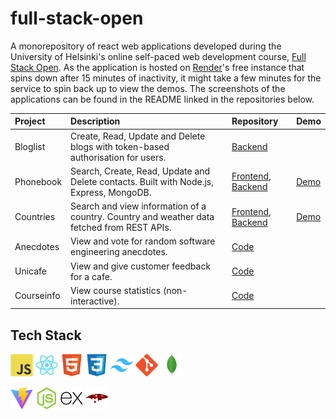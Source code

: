 # full-stack-open

A monorepository of react web applications developed during the University of Helsinki's online self-paced web development course, [Full Stack Open][FSO]. As the application is hosted on [Render]'s free instance that spins down after 15 minutes of inactivity, it might take a few minutes for the service to spin back up to view the demos. The screenshots of the applications can be found in the README linked in the repositories below.

| Project | Description | Repository | Demo |
|:--------|:-------|:-----------|:-----|
| Bloglist | Create, Read, Update and Delete blogs with token-based authorisation for users. | [Backend][B-B] | |
| Phonebook | Search, Create, Read, Update and Delete contacts. Built with Node.js, Express, MongoDB. | [Frontend][PB-FE], [Backend][PB-BE] | [Demo][PB-D] |
| Countries | Search and view information of a country. Country and weather data fetched from REST APIs. | [Frontend][C-FE], [Backend][C-BE] | [Demo][C-D]|
| Anecdotes | View and vote for random software engineering anecdotes. | [Code][A-C] | |
| Unicafe | View and give customer feedback for a cafe. | [Code][UC-C] | |
| Courseinfo | View course statistics (non-interactive). | [Code][CI-C] | |

## Tech Stack

<a href="https://www.javascript.com/" title="JavaScript"><img src="public/JavaScript.svg" height="36" width="auto" /></a>
<a href="https://reactjs.org/" title="React"><img src="public/React.svg" height="36" width="auto" /></a>
<a href="https://developer.mozilla.org/en-US/docs/Glossary/HTML5" title="HTML5"><img src="public/HTML5.svg" height="36" width="auto" /></a>
<a href="https://developer.mozilla.org/en-US/docs/Web/CSS/" title="CSS3"><img src="public/CSS3.svg" height="36" width="auto" /></a>
<a href="https://tailwindcss.com/" title="Tailwind CSS"><img src="public/Tailwind CSS.svg" height="36" width="auto" /></a>
<a href="https://git-scm.com/" title="Git"><img src="public/Git.svg" height="36" width="auto" /></a>
<a href="https://www.mongodb.com/" title="MongoDB"><img src="public/MongoDB.svg" height="36" width="auto" /></a>

<a href="https://vitejs.dev/" title="Vite.js"><img src="public/Vite.js.svg" height="36" width="auto" /></a>
<a href="https://nodejs.org/" title="Node.js"><img src="public/Node.js.svg" height="36" width="auto" /></a>
<a href="https://expressjs.com/" title="Express"><img src="public/Express.svg" height="36" width="auto" /></a>
<a href="https://mongoosejs.com/" title="Mongoose.js"><img src="public/Mongoose.js.svg" height="36" width="auto" /></a>

[A-C]: https://github.com/spzj/full-stack-open/tree/main/Part%201%20-%20Introduction%20to%20React/anecdotes
[B-B]: https://github.com/spzj/full-stack-open/tree/main/Part%204%20-%20Testing%20Express%20servers%2C%20user%20administration/bloglist
[C-FE]: https://github.com/spzj/full-stack-open/tree/main/Part%202%20-%20Communicating%20with%20server/countries
[C-BE]: https://github.com/spzj/full-stack-open/tree/main/Part%202%20-%20Communicating%20with%20server/countries-backend
[C-D]: https://countries-c2ak.onrender.com/
[CI-C]: https://github.com/spzj/full-stack-open/tree/main/Part%202%20-%20Communicating%20with%20server/courseinfo
[FSO]: https://fullstackopen.com/en/
[PB-FE]: https://github.com/spzj/full-stack-open/tree/main/Part%202%20-%20Communicating%20with%20server/phonebook
[PB-BE]: https://github.com/spzj/full-stack-open/tree/main/Part%203%20-%20Programming%20a%20server%20with%20NodeJS%20and%20Express/phonebook-backend
[PB-D]: https://phonebook-backend-1rqy.onrender.com
[Render]: https://render.com/
[UC-C]: https://github.com/spzj/full-stack-open/tree/main/Part%201%20-%20Introduction%20to%20React/unicafe
